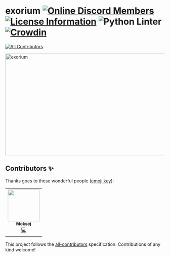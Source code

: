 # exorium [![Online Discord Members](https://img.shields.io/discord/828933786459832350?color=7289DA&label=Discord&logo=discord&logoColor=white)](https://discord.gg/Ev84kVh6kv) [![License Information](https://img.shields.io/github/license/flitzstudios/exorium?label=License&logo=github)](LICENSE) ![Python Linter](https://img.shields.io/github/workflow/status/flitzstudios/exorium/Python%20Linter%20via%20Flake8?label=Python%20Linter&logo=python&logoColor=ffd343) [![Crowdin](https://badges.crowdin.net/esquire/localized.svg)](https://crowdin.com/project/esquire)
<!-- ALL-CONTRIBUTORS-BADGE:START - Do not remove or modify this section -->
[![All Contributors](https://img.shields.io/badge/all_contributors-1-orange.svg?style=flat-square)](#contributors-)
<!-- ALL-CONTRIBUTORS-BADGE:END -->
<img src="https://socialify.git.ci/flitzstudios/exorium/image?description=1&descriptionEditable=A%20multifunctional%20bot%20to%20fit%20your%20servers%20needs.&font=Raleway&forks=1&issues=1&language=1&logo=https%3A%2F%2Fquacky.elixi.re%2Fi%2Fbuwm.png%3Fraw%3Dtrue&owner=1&pattern=Circuit%20Board&pulls=1&stargazers=1&theme=Light" alt="exorium" width="640" height="320" />

## Contributors ✨

Thanks goes to these wonderful people ([emoji key](https://allcontributors.org/docs/en/emoji-key)):

<!-- ALL-CONTRIBUTORS-LIST:START - Do not remove or modify this section -->
<!-- prettier-ignore-start -->
<!-- markdownlint-disable -->
<table>
  <tr>
    <td align="center"><a href="https://github.com/TheMoksej"><img src="https://avatars.githubusercontent.com/u/58531286?v=4?s=100" width="100px;" alt=""/><br /><sub><b>Moksej</b></sub></a><br /><a href="https://github.com/Foxx-org/exorium/commits?author=TheMoksej" title="Code">💻</a></td>
  </tr>
</table>

<!-- markdownlint-restore -->
<!-- prettier-ignore-end -->

<!-- ALL-CONTRIBUTORS-LIST:END -->

This project follows the [all-contributors](https://github.com/all-contributors/all-contributors) specification. Contributions of any kind welcome!